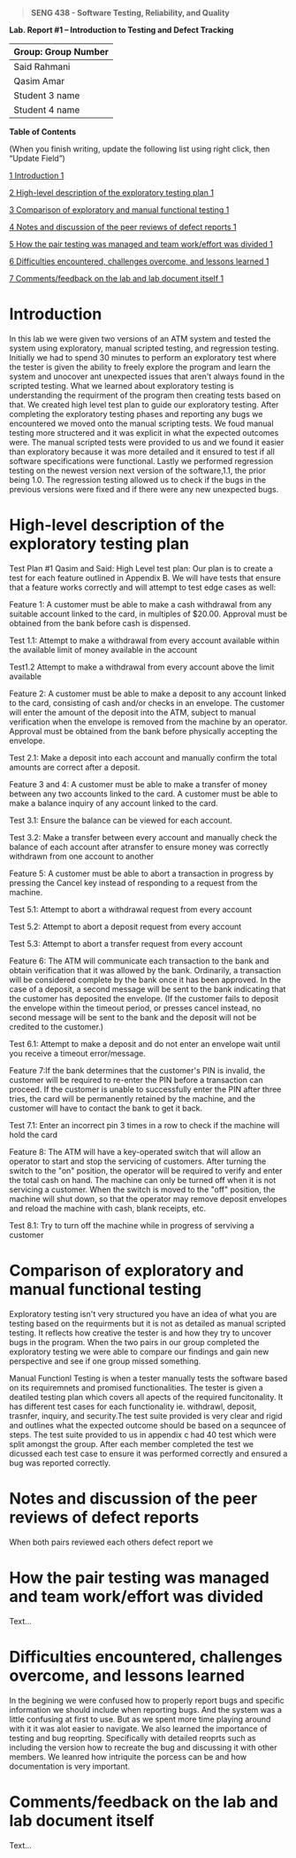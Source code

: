 >   **SENG 438 - Software Testing, Reliability, and Quality**

**Lab. Report \#1 – Introduction to Testing and Defect Tracking**

| Group: Group Number      |
|-----------------|
| Said Rahmani                |   
| Qasim Amar              |   
| Student 3 name               |   
| Student 4 name                |   


**Table of Contents**

(When you finish writing, update the following list using right click, then
“Update Field”)

[1 Introduction	1](#_Toc439194677)

[2 High-level description of the exploratory testing plan	1](#_Toc439194678)

[3 Comparison of exploratory and manual functional testing	1](#_Toc439194679)

[4 Notes and discussion of the peer reviews of defect reports	1](#_Toc439194680)

[5 How the pair testing was managed and team work/effort was
divided	1](#_Toc439194681)

[6 Difficulties encountered, challenges overcome, and lessons
learned	1](#_Toc439194682)

[7 Comments/feedback on the lab and lab document itself	1](#_Toc439194683)

# Introduction

In this lab we were given two versions of an ATM system and tested the system using exploratory, manual scripted testing, and regression testing. Initially we had to spend 30 minutes to perform an exploratory test where the tester is given the ability to freely explore the program and learn the system and unocover ant unexpected issues that aren't always found in the scripted testing. What we learned about exploratory testing is understanding the requirment of the program then creating tests based on that. We created high level test plan to guide our exploratory testing. After completing the exploratory testing phases and reporting any bugs we encountered we moved onto the manual scripting tests. We foud manual testing more structered and it was explicit in what the expected outcomes were. The manual scripted tests were provided to us and we found it easier than exploratory because it was more detailed and it ensured to test if all software specifications were functional. Lastly we performed regression testing on the newest version next version of the software,1.1, the prior being 1.0. The regression testing allowed us to check if the bugs in the previous versions were fixed and if there were any new unexpected bugs.  

# High-level description of the exploratory testing plan
Test Plan #1 Qasim and Said:
High Level test plan: 
Our plan is to create a test for each feature outlined in Appendix B. We will have tests that ensure that a feature works correctly and will attempt to test edge cases as well:

Feature 1: A customer must be able to make a cash withdrawal from any suitable account
    linked to the card, in multiples of $20.00. Approval must be obtained from the bank before cash is dispensed.

Test 1.1: Attempt to make a withdrawal from every account available within the available limit of money available in the account

Test1.2 Attempt to make a withdrawal from every account above the limit available

Feature 2: A customer must be able to make a deposit to any account linked to the card, consisting of cash and/or checks in an envelope. The customer will enter the amount of the deposit into the ATM, subject to manual verification when the envelope is removed from the machine by an operator. Approval must be obtained from the bank before physically accepting the envelope.

Test 2.1: Make a deposit into each account and manually confirm the total amounts are correct after a deposit. 

Feature 3 and 4: A customer must be able to make a transfer of money between any two accounts linked to the card.  A customer must be able to make a balance inquiry of any account linked to the card.

Test 3.1: Ensure the balance can be viewed for each account. 

Test 3.2: Make a transfer between every account and manually check the balance of each account after atransfer to ensure money was correctly withdrawn from one account to another

Feature 5: A customer must be able to abort a transaction in progress by pressing the Cancel key instead of responding to a request from the machine.


Test 5.1: Attempt to abort a withdrawal request from every account

Test 5.2: Attempt to abort a deposit request from every account

Test 5.3: Attempt to abort a transfer request from every account






Feature 6: The ATM will communicate each transaction to the bank and obtain verification
that it was allowed by the bank. Ordinarily, a transaction will be considered
complete by the bank once it has been approved. In the case of a deposit, a
second message will be sent to the bank indicating that the customer has
deposited the envelope. (If the customer fails to deposit the envelope within
the timeout period, or presses cancel instead, no second message will be sent to
the bank and the deposit will not be credited to the customer.)

Test 6.1: Attempt to make a deposit and do not enter an envelope wait until you receive a timeout error/message. 

Feature 7:If the bank determines that the customer's PIN is invalid, the customer will be
required to re-enter the PIN before a transaction can proceed. If the customer
is unable to successfully enter the PIN after three tries, the card will be
permanently retained by the machine, and the customer will have to contact the
bank to get it back.

Test 7.1: Enter an incorrect pin 3 times in a row to check if the machine will hold the card


Feature 8: The ATM will have a key-operated switch that will allow an operator to start and
stop the servicing of customers. After turning the switch to the "on" position,
the operator will be required to verify and enter the total cash on hand. The
machine can only be turned off when it is not servicing a customer. When the
switch is moved to the "off" position, the machine will shut down, so that the
operator may remove deposit envelopes and reload the machine with cash, blank
receipts, etc.

Test 8.1: Try to turn off the machine while in progress of serviving a customer



# Comparison of exploratory and manual functional testing
Exploratory testing isn't very structured you have an idea of what you are testing based on the requirments but it is not as detailed as manual scripted testing. It reflects how creative the tester is and how they try to uncover bugs in the program. When the two pairs in our group completed the exploratory testing we were able to compare our findings and gain new perspective and see if one group missed something. 

Manual Functionl Testing is when a tester manually tests the software based on its requiremnets and promised functionalities. The tester is given a deatiled testing plan which covers all apects of the required funcitonality. It has different test cases for each functionality ie. withdrawl, deposit, trasnfer, inquiry, and security.The test suite provided is very clear and rigid and outlines what the expected outcome should be based on a sequncee of steps. The test suite provided to us in appendix c had 40 test which were split amongst the group. After each member completed the test we dicussed each test case to ensure it was performed correctly and ensured a bug was reported correctly. 

# Notes and discussion of the peer reviews of defect reports
When both pairs reviewed each others defect report we 

# How the pair testing was managed and team work/effort was divided 

Text…

# Difficulties encountered, challenges overcome, and lessons learned
In the begining we were confused how to properly report bugs and specific information we should include when reporting bugs. And the system was a little confusing at first to use. But as we spent more time playing around with it it was alot easier to navigate.  We also learned the importance of testing and bug reoprting. Specifically with detailed reoprts such as including the version how to recreate the bug and discussing it with other members. We leanred how intriquite the porcess can be and how documentation is very important. 

# Comments/feedback on the lab and lab document itself

Text…
